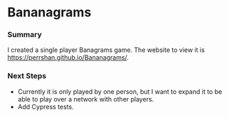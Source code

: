 # Bananagrams

### Summary
I created a single player Banagrams game. The website to view it is https://perrshan.github.io/Bananagrams/.

### Next Steps
- Currently it is only played by one person, but I want to expand it to be able to play over a network with other players.
- Add Cypress tests.
